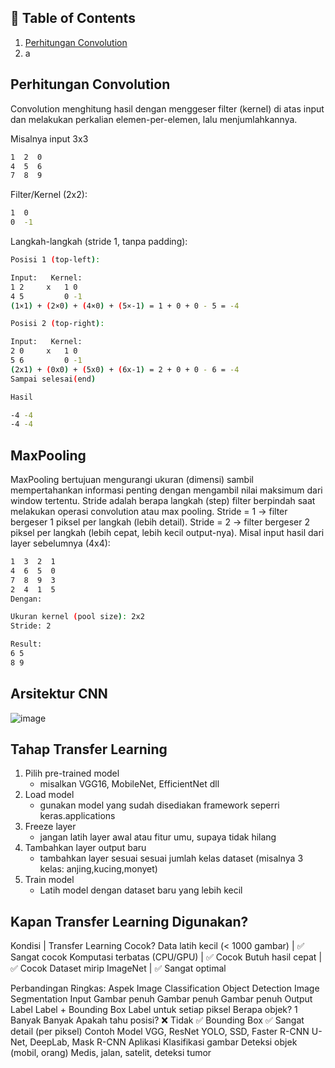 ## 📌 Table of Contents

1. [Perhitungan Convolution](#-perhitungan-convolution)
2. a


## Perhitungan Convolution
Convolution menghitung hasil dengan menggeser filter (kernel) di atas input dan melakukan perkalian elemen-per-elemen, lalu menjumlahkannya.

Misalnya input 3x3
```bash
1  2  0  
4  5  6  
7  8  9 
```
Filter/Kernel (2x2):
```bash
1  0  
0  -1  
```
Langkah-langkah (stride 1, tanpa padding):
```bash
Posisi 1 (top-left):

Input:   Kernel:
1 2     x   1 0
4 5         0 -1
(1×1) + (2×0) + (4×0) + (5×-1) = 1 + 0 + 0 - 5 = -4

Posisi 2 (top-right):

Input:   Kernel:
2 0     x   1 0
5 6         0 -1
(2x1) + (0x0) + (5x0) + (6x-1) = 2 + 0 + 0 - 6 = -4
Sampai selesai(end)

Hasil

-4 -4
-4 -4
```

## MaxPooling
MaxPooling bertujuan mengurangi ukuran (dimensi) sambil mempertahankan informasi penting dengan mengambil nilai maksimum dari window tertentu.
Stride adalah berapa langkah (step) filter berpindah saat melakukan operasi convolution atau max pooling.
Stride = 1 → filter bergeser 1 piksel per langkah (lebih detail).
Stride = 2 → filter bergeser 2 piksel per langkah (lebih cepat, lebih kecil output-nya).
Misal input hasil dari layer sebelumnya (4x4):
```bash
1  3  2  1  
4  6  5  0  
7  8  9  3  
2  4  1  5  
Dengan:

Ukuran kernel (pool size): 2x2
Stride: 2

Result:
6 5
8 9
```

## Arsitektur CNN
![image](https://github.com/user-attachments/assets/0b25b218-cfd8-4624-9328-2417c8056c74)


## Tahap Transfer Learning
1. Pilih pre-trained model
   - misalkan VGG16, MobileNet, EfficientNet dll
3. Load model
   - gunakan model yang sudah disediakan framework seperri keras.applications
4. Freeze layer
   - jangan latih layer awal atau fitur umu, supaya tidak hilang
5. Tambahkan layer output baru
   - tambahkan layer sesuai sesuai jumlah kelas dataset (misalnya 3 kelas: anjing,kucing,monyet)
6. Train model
   - Latih model dengan dataset baru yang lebih kecil

## Kapan Transfer Learning Digunakan?
Kondisi | Transfer Learning Cocok?
Data latih kecil (< 1000 gambar) | ✅ Sangat cocok
Komputasi terbatas (CPU/GPU) |	✅ Cocok
Butuh hasil cepat	| ✅ Cocok
Dataset mirip ImageNet	| ✅ Sangat optimal

Perbandingan Ringkas:
Aspek	Image Classification	Object Detection	Image Segmentation
Input	Gambar penuh	Gambar penuh	Gambar penuh
Output	Label	Label + Bounding Box	Label untuk setiap piksel
Berapa objek?	1	Banyak	Banyak
Apakah tahu posisi?	❌ Tidak	✅ Bounding Box	✅ Sangat detail (per piksel)
Contoh Model	VGG, ResNet	YOLO, SSD, Faster R-CNN	U-Net, DeepLab, Mask R-CNN
Aplikasi	Klasifikasi gambar	Deteksi objek (mobil, orang)	Medis, jalan, satelit, deteksi tumor
